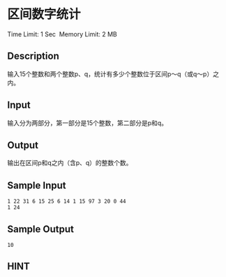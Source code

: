 # 区间数字统计
Time Limit: 1 Sec  Memory Limit: 2 MB


## Description
输入15个整数和两个整数p、q，统计有多少个整数位于区间p～q（或q～p）之内。


## Input
输入分为两部分，第一部分是15个整数，第二部分是p和q。


## Output
输出在区间p和q之内（含p、q）的整数个数。


## Sample Input
```
1 22 31 6 15 25 6 14 1 15 97 3 20 0 44
1 24

```
## Sample Output
```
10

```

## HINT
